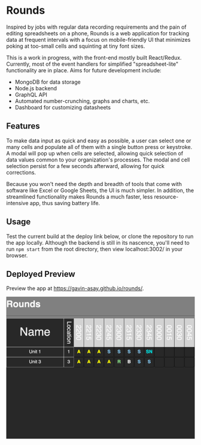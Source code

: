 # Rounds

Inspired by jobs with regular data recording requirements and the pain of editing spreadsheets on a phone, Rounds is a web application for tracking data at frequent intervals with a focus on mobile-friendly UI that minimizes poking at too-small cells and squinting at tiny font sizes.

This is a work in progress, with the front-end mostly built React/Redux. Currently, most of the event handlers for simplified "spreadsheet-lite" functionality are in place. Aims for future development include:

- MongoDB for data storage
- Node.js backend
- GraphQL API
- Automated number-crunching, graphs and charts, etc.
- Dashboard for customizing datasheets

## Features

To make data input as quick and easy as possible, a user can select one or many cells and populate all of them with a single button press or keystroke. A modal will pop up when cells are selected, allowing quick selection of data values common to your organization's processes. The modal and cell selection persist for a few seconds afterward, allowing for quick corrections.

Because you won't need the depth and breadth of tools that come with software like Excel or Google Sheets, the UI is much simpler. In addition, the streamlined functionality makes Rounds a much faster, less resource-intensive app, thus saving battery life.

## Usage

Test the current build at the deploy link below, or clone the repository to run the app locally. Although the backend is still in its nascence, you'll need to run `npm start` from the root directory, then view localhost:3002/ in your browser.

## Deployed Preview

Preview the app at https://gavin-asay.github.io/rounds/.

![Preview of Rounds](./rounds.png)
